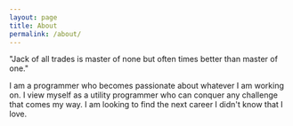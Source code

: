 ```yaml
---
layout: page
title: About
permalink: /about/
---
```


"Jack of all trades is master of none
but often times better than master of one."

I am a programmer who becomes passionate about whatever I am working on. I view myself as a utility programmer who can conquer any challenge that comes my way.
I am looking to find the next career I didn't know that I love.
